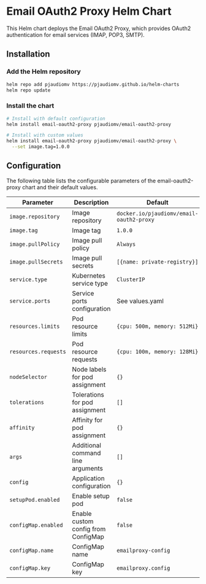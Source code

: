# Email OAuth2 Proxy Helm Chart

This Helm chart deploys the Email OAuth2 Proxy, which provides OAuth2 authentication for email services (IMAP, POP3, SMTP).

## Installation

### Add the Helm repository
```bash
helm repo add pjaudiomv https://pjaudiomv.github.io/helm-charts
helm repo update
```

### Install the chart
```bash
# Install with default configuration
helm install email-oauth2-proxy pjaudiomv/email-oauth2-proxy

# Install with custom values
helm install email-oauth2-proxy pjaudiomv/email-oauth2-proxy \
  --set image.tag=1.0.0
```

## Configuration

The following table lists the configurable parameters of the email-oauth2-proxy chart and their default values.

| Parameter            | Description                         | Default                                  |
|----------------------|-------------------------------------|------------------------------------------|
| `image.repository`   | Image repository                    | `docker.io/pjaudiomv/email-oauth2-proxy` |
| `image.tag`          | Image tag                           | `1.0.0`                                  |
| `image.pullPolicy`   | Image pull policy                   | `Always`                                 |
| `image.pullSecrets`  | Image pull secrets                  | `[{name: private-registry}]`             |
| `service.type`       | Kubernetes service type             | `ClusterIP`                              |
| `service.ports`      | Service ports configuration         | See values.yaml                          |
| `resources.limits`   | Pod resource limits                 | `{cpu: 500m, memory: 512Mi}`             |
| `resources.requests` | Pod resource requests               | `{cpu: 100m, memory: 128Mi}`             |
| `nodeSelector`       | Node labels for pod assignment      | `{}`                                     |
| `tolerations`        | Tolerations for pod assignment      | `[]`                                     |
| `affinity`           | Affinity for pod assignment         | `{}`                                     |
| `args`               | Additional command line arguments   | `[]`                                     |
| `config`             | Application configuration           | `{}`                                     |
| `setupPod.enabled`   | Enable setup pod                    | `false`                                  |
| `configMap.enabled`  | Enable custom config from ConfigMap | `false`                                  |
| `configMap.name`     | ConfigMap name                      | `emailproxy-config`                      |
| `configMap.key`      | ConfigMap key                       | `emailproxy.config`                      |
